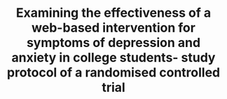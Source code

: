 --- 
abstract: '' 
authors: 
 - E Karyotaki
 -  AM Klein
 -  H Riper
 -  L De Wit
 -  L Krijnen
 -  E Bol
 -  F Bolinski
 -  ...
doi: '' 
featured: false 
publication: '*BMJ open*, 248' 
publication_short: '' 
publishDate: '2019-01-01' 
title: 'Examining the effectiveness of a web-based intervention for symptoms of depression and anxiety in college students- study protocol of a randomised controlled trial' 
url_code: '' 
url_dataset: '' 
url_pdf: '' 
url_poster: '' 
url_project: '' 
url_slides: '' 
url_source: '' 
url_video: '' 
---